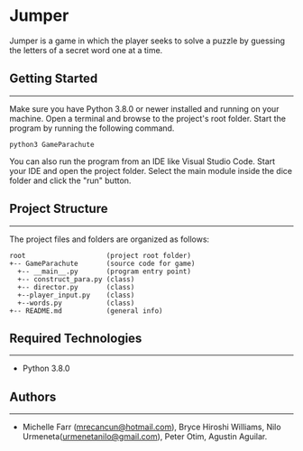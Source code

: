 # Jumper
Jumper is a game in which the player seeks to solve a puzzle by guessing the letters of a secret word one at a time.

## Getting Started
---
Make sure you have Python 3.8.0 or newer installed and running on your machine. Open a terminal and 
browse to the project's root folder. Start the program by running the following command.
```
python3 GameParachute
```
You can also run the program from an IDE like Visual Studio Code. Start your IDE and open the 
project folder. Select the main module inside the dice folder and click the "run" button.

## Project Structure
---
The project files and folders are organized as follows:
```
root                    (project root folder)
+-- GameParachute       (source code for game)
  +-- __main__.py       (program entry point)
  +-- construct_para.py (class)
  +-- director.py       (class)
  +--player_input.py    (class)
  +--words.py           (class)
+-- README.md           (general info)
```

## Required Technologies
---
* Python 3.8.0

## Authors
---
* Michelle Farr (mrecancun@hotmail.com), Bryce Hiroshi Williams, Nilo Urmeneta(urmenetanilo@gmail.com), Peter Otim, Agustin Aguilar.
